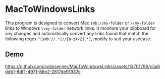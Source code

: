 # MacToWindowsLinks

This program is designed to convert Mac `smb://my-folder` or `//my-folder` links to Windows `\\my-folder` network links. It monitors your clipboard for any changes and automatically convert any links found that match the following regex `^(smb://.*|//[a-zA-Z].*)`, modify to suit your usecase.

## Demo

https://github.com/colinsenner/MacToWindowsLinks/assets/13701799/c5a6ddb1-8df1-4971-86e2-2817de91937c
